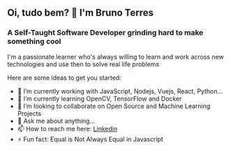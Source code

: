 ## Oi, tudo bem? 👋 I'm Bruno Terres

### A Self-Taught Software Developer grinding hard to make something cool
 
 I'm a passionate learner who's always willing to learn and work across new technologies and use then to solve real life problems 
 

Here are some ideas to get you started:

- 🔭 I’m currently working with JavaScript, Nodejs, Vuejs, React, Python...
- 🌱 I’m currently learning OpenCV, TensorFlow and Docker
- 👯 I’m looking to collaborate on Open Source and Machine Learning Projects
- 💬 Ask me about anything...
- 📫 How to reach me here: [Linkedin](https://www.linkedin.com/in/bruno-terres-26073a15a/)
- ⚡ Fun fact: Equal is Not Always Equal in Javascript

